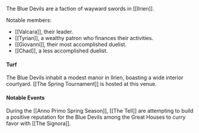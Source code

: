 The Blue Devils are a faction of wayward swords in [[Ilrien]]. 

Notable members:
- [[Valcara]], their leader.
- [[Tyrian]], a wealthy patron who finances their activities.
- [[Giovanni]], their most accomplished duelist.
- [[Chad]], a less accomplished duelist.

#### Turf
The Blue Devils inhabit a modest manor in Ilrien, boasting a wide interior courtyard. [[The Spring Tournament]] is hosted at this venue.


#### Notable Events

During the [[Anno Primo Spring Season]], [[The Tell]] are attempting to build a positive reputation for the Blue Devils among the Great Houses to curry favor with [[The Signora]].  


